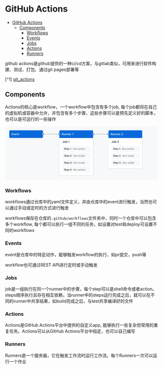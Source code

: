# GitHub Actions

- [GitHub Actions](#github-actions)
  - [Components](#components)
    - [Workflows](#workflows)
    - [Events](#events)
    - [Jobs](#jobs)
    - [Actions](#actions)
    - [Runners](#runners)


github actions是github提供的一种ci/cd方案，与gitlab类似，可用来进行软件构建、测试、打包、通过git pages部署等

[^1] [git_actions](https://docs.github.com/en/actions/learn-github-actions/understanding-github-actions)

## Components

Actions的核心是workflow，一个workflow中包含有多个job, 每个job都将在自己的虚拟机或容器中允许，并包含有多个步骤，这些步骤可以是预先定义好的脚本，也可以是可运行的一些操作

![](2023-03-25-09-18-23.png)

### Workflows

workflows通过仓库中的yaml文件定义，并由仓库中的event进行触发，当然也可以通过手动或定时的方式进行触发

workflows保存在仓库的`.github/workflows`文件夹中，同时一个仓库中可以包含多个workflow, 每个都可以执行一组不同的任务，如设置对test和deploy可设置不同的workflows

### Events

event是仓库中的特定动作，能够触发workflow的执行，如pr提交，push等

workflow也可通过REST API进行定时或手动触发

### Jobs

job是一组执行在同一个runner中的步骤，每个step可以是shell命令或者action。steps顺序执行且存在相互依赖，当runner中的steps运行完成之后，就可以在不同的runner中共享结果，如build完成之后，与test共享编译好的文件

### Actions

Actions是GitHub Actions平台中提供的自定义app, 能够执行一些复杂但常用的重复任务。Actions可以从GitHub Actions平台中指定，也可以自己编写

### Runners

Runners是一个服务器，它在触发工作流时运行工作流。每个Runners一次可以运行一个作业
